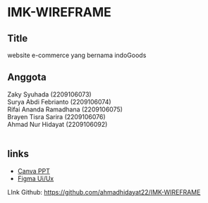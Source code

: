 # IMK-WIREFRAME

## Title
 website e-commerce yang bernama indoGoods

## Anggota
Zaky Syuhada (2209106073)
<br>
Surya Abdi Febrianto (2209106074)
<br>
Rifai Ananda Ramadhana (2209106075)
<br>
Brayen Tisra Sarira (2209106076)
<br>
Ahmad Nur Hidayat (2209106092)
 <br>
 <br>

## links
 * [Canva PPT](https://www.canva.com/design/DAGA5TpPvYo/-4nrWhPmBEmKTXkQyBx6pg/edit?utm_content=DAGA5TpPvYo&utm_campaign=designshare&utm_medium=link2&utm_source=sharebutton)
 * [Figma Ui/Ux](https://www.figma.com/file/Ql38Z4CX2MvWGuRaKDb6ib/eCommerce-Website-%7C-Web-Page-Design-%7C-UI-KIT-%7C-Interior-Landing-Page-(Community)?type=design&node-id=117-818&mode=design&t=h8qcVOBGyAhh9ZI4-0)

LInk Github:
https://github.com/ahmadhidayat22/IMK-WIREFRAME
